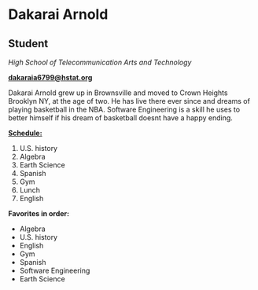 # Dakarai  Arnold
## Student  

_High  School  of  Telecommunication  Arts  and  Technology_  

**dakaraia6799@hstat.org**  

Dakarai  Arnold  grew  up  in  Brownsville  and  moved  to  Crown Heights  Brooklyn  NY,  at  the  age  of  two.
He  has  live  there  ever  since  and  dreams  of  playing  basketball  in  the  NBA.
Software  Engineering  is  a  skill  he  uses  to  better  himself  if  his  dream  of  basketball  doesnt  have  a  happy  ending.  



[**Schedule:**](https://sites.google.com/a/hstat.org/dakaraia6799sep11/home)                                               
1. U.S. history  
2. Algebra   
3. Earth Science   
4. Spanish   
6. Gym  
7. Lunch  
8. English  

**Favorites in order:**
* Algebra
* U.S. history
* English
* Gym
* Spanish
* Software Engineering
* Earth Science  
 